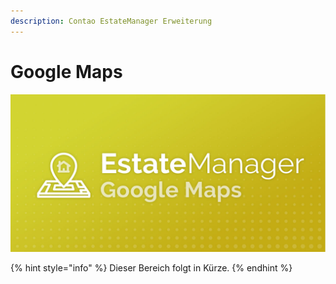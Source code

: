 ```yaml
---
description: Contao EstateManager Erweiterung
---
```


# Google Maps

![](../../.gitbook/assets/produktbild_google-maps_github.jpg)

{% hint style="info" %}
Dieser Bereich folgt in Kürze.
{% endhint %}

